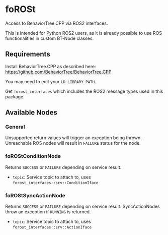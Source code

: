 # foROSt

Access to BehaviorTree.CPP via ROS2 interfaces.

This is intended for Python ROS2 users, as it is already possible to use ROS functionalities in custom BT-Node classes.

## Requirements

Install BehaviorTree.CPP as described here:
https://github.com/BehaviorTree/BehaviorTree.CPP

You may need to edit your `LD_LIBRARY_PATH`.

Get `forost_interfaces` which includes the ROS2 message types used in this package.


## Available Nodes

### General

Unsupported return values will trigger an exception being thrown. Unreachable ROS nodes will result in `FAILURE` status for the node.

### foROStConditionNode

Returns `SUCCESS` or `FAILURE` depending on service result.

 - `topic`: Service topic to attach to, uses `forost_interfaces::srv::ConditionIface`

 ### foROStSyncActionNode

Returns `SUCCESS` or `FAILURE` depending on service result. SyncActionNodes throw an exception if `RUNNING` is returned.

 - `topic`: Service topic to attach to, uses `forost_interfaces::srv::ActionIface`
